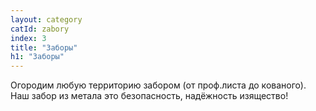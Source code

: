 ```yaml
---
layout: category
catId: zabory
index: 3
title: "Заборы"
h1: "Заборы"
---
```


Огородим любую территорию забором (от проф.листа до кованого). Наш забор из метала это безопасность, надёжность изящество!